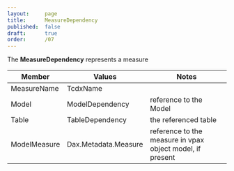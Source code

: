 ```yaml
---
layout:     page
title:      MeasureDependency
published:  false
draft:      true
order:      /07
---
```


The **MeasureDependency** represents a measure

| Member | Values |  Notes |
| -- | -- | -- |
| MeasureName | TcdxName | |
| Model | ModelDependency | reference to the Model |
| Table | TableDependency | the referenced table |
| ModelMeasure | Dax.Metadata.Measure | reference to the measure in vpax object model, if present |
